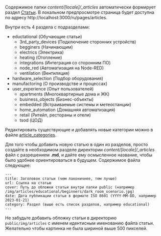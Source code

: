 Содержимое папки *content/[locale]/_articles* автоматически формирует раздел [Статьи](https://wirenboard.com/ru/pages/articles/).
В локальном предпросмотре страница будет доступна по адресу http://localhost:3000/ru/pages/articles.

Внутри есть 4 раздела с подразделами:
- eductational (Обучающие статьи)
  - 3rd_party_devices (Подключение сторонних устройств)
  - begginers (Начинающим)
  - electrics (Электрика)
  - heating (Отопление)
  - integrations (Интеграция со сторонним ПО)
  - node_red (Автоматизация на Node-RED)
  - ventilation (Вентиляция)
- hardware_selection (Подбор оборудования)
- manufactoring (О производстве и процессах)
- user_experience (Опыт пользователей)
  - apartments (Многоквартирные дома и ЖК)
  - business_objects (Бизнес-объекты)
  - embedded (Встраиваемые системы и метеостанции)
  - home_automation (Домашняя автоматизация)
  - retail (Ритейл, рестораны и отели)
  - tsod (ЦОД)

Редактировать существующие и добавлять новые категории можно в файле [article_categories](../common/article_categories.ts).

Для того чтобы добавить новую статью в один из разделов, просто создайте в необходимом разделе директории *content/[locale]/_articles* файл с разрешением **.md**,
и дайте ему осмысленное название, чтобы было удобнее ориентироваться в будущем. Содержимое файла следующее:
```
---
title: Заголовок статьи (чем лаконичнее, тем лучше)
url: Ссылка на статью
cover: Путь до обложки статьи внутри папки public (например /img/articles/educational/beginners/dark_room_scenario.jpg)
date: Дата публикации статьи в формате ISO 8601 (YYYY-MM-DD, например 2023-01-21)
category: Раздел (выше есть список разделов, например educational)
---
```

Не забудьте добавить обложку статьи в директорию `public/img/articles` с именем идентисным именованию файла статьи. Желательно чтобы картинка не была шириной выше 500 пикселей.
